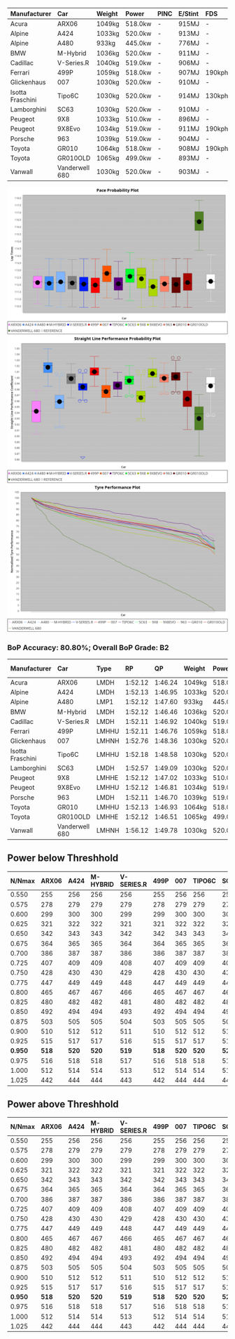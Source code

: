 | Manufacturer     | Car            | Weight | Power   | PINC    | E/Stint | FDS     |
|:-|:-|:-|:-|:-|:-|:-|
| Acura            | ARX06          | 1049kg | 518.0kw |    -    | 915MJ   |    -    |
| Alpine           | A424           | 1033kg | 520.0kw |    -    | 913MJ   |    -    |
| Alpine           | A480           | 933kg  | 445.0kw |    -    | 776MJ   |    -    |
| BMW              | M-Hybrid       | 1036kg | 520.0kw |    -    | 911MJ   |    -    |
| Cadillac         | V-Series.R     | 1040kg | 519.0kw |    -    | 906MJ   |    -    |
| Ferrari          | 499P           | 1059kg | 518.0kw |    -    | 907MJ   | 190kph  |
| Glickenhaus      | 007            | 1030kg | 520.0kw |    -    | 910MJ   |    -    |
| Isotta Fraschini | Tipo6C         | 1030kg | 520.0kw |    -    | 914MJ   | 130kph  |
| Lamborghini      | SC63           | 1030kg | 520.0kw |    -    | 910MJ   |    -    |
| Peugeot          | 9X8            | 1033kg | 510.0kw |    -    | 896MJ   |    -    |
| Peugeot          | 9X8Evo         | 1034kg | 519.0kw |    -    | 911MJ   | 190kph  |
| Porsche          | 963            | 1039kg | 519.0kw |    -    | 904MJ   |    -    |
| Toyota           | GR010          | 1064kg | 518.0kw |    -    | 908MJ   | 190kph  |
| Toyota           | GR010OLD       | 1065kg | 499.0kw |    -    | 893MJ   |    -    |
| Vanwall          | Vanderwell 680 | 1030kg | 520.0kw |    -    | 903MJ   |    -    |

![PACECHART](./IMG/AUTO.png)
![STRAIGHTLINEPERFORMANCECHART](./IMG/AUTO_sp.png)
![TYREPERFORMANCECHART](./IMG/AUTO_tw.png)

### BoP Accuracy: 80.80%; Overall BoP Grade: B2
| Manufacturer     | Car            | Type  | RP      | QP      | Weight | Power¹  | Threshhold | PINC    | Power²   | E/Stint | AVG Vmax  | FDS     | RDLC | L/Stint | BOP-Grade | Model Accuracy | Model Points | Match%  | SimDiff |
|:-|:-|:-|:-|:-|:-|:-|:-|:-|:-|:-|:-|:-|:-|:-|:-|:-|:-|:-|:-|
| Acura            | ARX06          | LMDH  | 1:52.12 | 1:46.24 | 1049kg | 518.0kw | 0.0kph     |    -    | 518.00kw |  915MJ  | 283.17kph |    -    | 1.02 | 34      | -D1       | 100.00%        | 995          | 67.48%  | #       |
| Alpine           | A424           | LMDH  | 1:52.13 | 1:46.95 | 1033kg | 520.0kw | 0.0kph     |    -    | 520.00kw |  913MJ  | 295.27kph |    -    | 1.02 | 34      | -A2       | 86.43%         | 618          | 91.82%  | #       |
| Alpine           | A480           | LMP1  | 1:52.12 | 1:47.60 |  933kg | 445.0kw | 0.0kph     |    -    | 445.00kw |  776MJ  | 285.45kph |    -    | 1.00 | 32      | ~A1       | 68.63%         | 967          | 100.00% | ±4.69s  |
| BMW              | M-Hybrid       | LMDH  | 1:52.12 | 1:46.46 | 1036kg | 520.0kw | 0.0kph     |    -    | 520.00kw |  911MJ  | 292.25kph |    -    | 1.02 | 34      | -B1       | 93.77%         | 1672         | 86.59%  | #       |
| Cadillac         | V-Series.R     | LMDH  | 1:52.11 | 1:46.92 | 1040kg | 519.0kw | 0.0kph     |    -    | 519.00kw |  906MJ  | 288.77kph |    -    | 1.02 | 34      | -A2       | 83.12%         | 1921         | 93.11%  | ±0.48s  |
| Ferrari          | 499P           | LMHHU | 1:52.11 | 1:46.76 | 1059kg | 518.0kw | 0.0kph     |    -    | 518.00kw |  907MJ  | 292.39kph | 190kph  | 1.03 | 35      | ~A1       | 69.49%         | 1950         | 100.00% | ±0.57s  |
| Glickenhaus      | 007            | LMHNH | 1:52.76 | 1:48.36 | 1030kg | 520.0kw | 0.0kph     |    -    | 520.00kw |  910MJ  | 289.33kph |    -    | 0.96 | 34      | ~A1       | 89.50%         | 1518         | 100.00% | #       |
| Isotta Fraschini | Tipo6C         | LMHHU | 1:52.18 | 1:48.58 | 1030kg | 520.0kw | 0.0kph     |    -    | 520.00kw |  914MJ  | 290.91kph | 130kph  | 1.07 | 35      | +C2       | 73.56%         | 64           | 73.15%  | #       |
| Lamborghini      | SC63           | LMDH  | 1:52.57 | 1:49.09 | 1030kg | 520.0kw | 0.0kph     |    -    | 520.00kw |  910MJ  | 291.90kph |    -    | 1.05 | 34      | +B1       | 95.82%         | 459          | 87.61%  | #       |
| Peugeot          | 9X8            | LMHHE | 1:52.12 | 1:47.02 | 1033kg | 510.0kw | 0.0kph     |    -    | 510.00kw |  896MJ  | 286.04kph |    -    | 1.03 | 35      | -A2       | 88.75%         | 2383         | 90.43%  | ±0.40s  |
| Peugeot          | 9X8Evo         | LMHHU | 1:52.12 | 1:46.81 | 1034kg | 519.0kw | 0.0kph     |    -    | 519.00kw |  911MJ  | 293.55kph | 190kph  | 1.02 | 35      | ~A1       | 66.97%         | 221          | 100.00% | #       |
| Porsche          | 963            | LMDH  | 1:52.11 | 1:46.70 | 1039kg | 519.0kw | 0.0kph     |    -    | 519.00kw |  904MJ  | 291.71kph |    -    | 1.02 | 34      | -A2       | 81.02%         | 5243         | 94.41%  | ±0.03s  |
| Toyota           | GR010          | LMHHU | 1:52.13 | 1:46.93 | 1064kg | 518.0kw | 0.0kph     |    -    | 518.00kw |  908MJ  | 290.68kph | 190kph  | 1.02 | 35      | ~A1       | 73.70%         | 2701         | 99.63%  | ±0.65s  |
| Toyota           | GR010OLD       | LMHHE | 1:52.12 | 1:46.51 | 1065kg | 499.0kw | 0.0kph     |    -    | 499.00kw |  893MJ  | 283.53kph |    -    | 1.02 | 35      | -B1       | 99.03%         | 1536         | 85.48%  | ±0.40s  |
| Vanwall          | Vanderwell 680 | LMHNH | 1:56.12 | 1:49.78 | 1030kg | 520.0kw | 0.0kph     |    -    | 520.00kw |  903MJ  | 282.41kph |    -    | 1.02 | 34      | +Ω2       | 97.01%         | 649          | -57.68% | ±0.17s  |

## Power below Threshhold
| N/Nmax    | ARX06   | A424    | M-HYBRID | V-SERIES.R | 499P    | 007     | TIPO6C  | SC63    | 9X8     | 9X8EVO  | 963     | GR010   | GR010OLD | VANDERWELL 680 | ​     | RPM      | A480    |
|:-|:-|:-|:-|:-|:-|:-|:-|:-|:-|:-|:-|:-|:-|:-|:-|:-|:-|
|  0.550    |  255    |  256    |  256     |  256       |  255    |  256    |  256    |  256    |  251    |  256    |  256    |  255    |  246     |  256           |  ​    |   --     |   -     |
|  0.575    |  278    |  279    |  279     |  279       |  278    |  279    |  279    |  279    |  274    |  279    |  279    |  278    |  268     |  279           |  ​    |   --     |   -     |
|  0.600    |  299    |  300    |  300     |  299       |  299    |  300    |  300    |  300    |  295    |  299    |  299    |  299    |  288     |  300           |  ​    |   --     |   -     |
|  0.625    |  321    |  322    |  322     |  321       |  321    |  322    |  322    |  322    |  316    |  321    |  321    |  321    |  308     |  322           |  ​    |   --     |   -     |
|  0.650    |  342    |  343    |  343     |  342       |  342    |  343    |  343    |  343    |  337    |  342    |  342    |  342    |  329     |  343           |  ​    |   --     |   -     |
|  0.675    |  364    |  365    |  365     |  364       |  364    |  365    |  365    |  365    |  358    |  364    |  364    |  364    |  350     |  365           |  ​    |   --     |   -     |
|  0.700    |  386    |  387    |  387     |  386       |  386    |  387    |  387    |  387    |  380    |  386    |  386    |  386    |  371     |  387           |  ​    |   --     |   -     |
|  0.725    |  407    |  409    |  409     |  408       |  407    |  409    |  409    |  409    |  401    |  408    |  408    |  407    |  392     |  409           |  ​    |   --     |   -     |
|  0.750    |  428    |  430    |  430     |  429       |  428    |  430    |  430    |  430    |  422    |  429    |  429    |  428    |  412     |  430           |  ​    |   --     |   -     |
|  0.775    |  447    |  449    |  449     |  448       |  447    |  449    |  449    |  449    |  441    |  448    |  448    |  447    |  431     |  449           |  ​    |  5000    |  261    |
|  0.800    |  465    |  467    |  467     |  466       |  465    |  467    |  467    |  467    |  458    |  466    |  466    |  465    |  448     |  467           |  ​    |  5500    |  309    |
|  0.825    |  480    |  482    |  482     |  481       |  480    |  482    |  482    |  482    |  473    |  481    |  481    |  480    |  463     |  482           |  ​    |  6000    |  345    |
|  0.850    |  492    |  494    |  494     |  493       |  492    |  494    |  494    |  494    |  485    |  493    |  493    |  492    |  474     |  494           |  ​    |  6500    |  389    |
|  0.875    |  503    |  505    |  505     |  504       |  503    |  505    |  505    |  505    |  495    |  504    |  504    |  503    |  484     |  505           |  ​    |  7000    |  435    |
|  0.900    |  510    |  512    |  512     |  511       |  510    |  512    |  512    |  512    |  502    |  511    |  511    |  510    |  491     |  512           |  ​    |  7500    |  446    |
|  0.925    |  515    |  517    |  517     |  516       |  515    |  517    |  517    |  517    |  507    |  516    |  516    |  515    |  496     |  517           |  ​    |  8000    |  442    |
| **0.950** | **518** | **520** | **520**  | **519**    | **518** | **520** | **520** | **520** | **510** | **519** | **519** | **518** | **499**  | **520**        | **​** | **8500** | **445** |
|  0.975    |  516    |  518    |  518     |  517       |  516    |  518    |  518    |  518    |  508    |  517    |  517    |  516    |  497     |  518           |  ​    |  9000    |  222    |
|  1.000    |  512    |  514    |  514     |  513       |  512    |  514    |  514    |  514    |  505    |  513    |  513    |  512    |  494     |  514           |  ​    |   --     |   -     |
|  1.025    |  442    |  444    |  444     |  443       |  442    |  444    |  444    |  444    |  436    |  443    |  443    |  442    |  426     |  444           |  ​    |   --     |   -     |

## Power above Threshhold
| N/Nmax    | ARX06   | A424    | M-HYBRID | V-SERIES.R | 499P    | 007     | TIPO6C  | SC63    | 9X8     | 9X8EVO  | 963     | GR010   | GR010OLD | VANDERWELL 680 | ​     | RPM      | A480    |
|:-|:-|:-|:-|:-|:-|:-|:-|:-|:-|:-|:-|:-|:-|:-|:-|:-|:-|
|  0.550    |  255    |  256    |  256     |  256       |  255    |  256    |  256    |  256    |  251    |  256    |  256    |  255    |  246     |  256           |  ​    |   --     |   -     |
|  0.575    |  278    |  279    |  279     |  279       |  278    |  279    |  279    |  279    |  274    |  279    |  279    |  278    |  268     |  279           |  ​    |   --     |   -     |
|  0.600    |  299    |  300    |  300     |  299       |  299    |  300    |  300    |  300    |  295    |  299    |  299    |  299    |  288     |  300           |  ​    |   --     |   -     |
|  0.625    |  321    |  322    |  322     |  321       |  321    |  322    |  322    |  322    |  316    |  321    |  321    |  321    |  308     |  322           |  ​    |   --     |   -     |
|  0.650    |  342    |  343    |  343     |  342       |  342    |  343    |  343    |  343    |  337    |  342    |  342    |  342    |  329     |  343           |  ​    |   --     |   -     |
|  0.675    |  364    |  365    |  365     |  364       |  364    |  365    |  365    |  365    |  358    |  364    |  364    |  364    |  350     |  365           |  ​    |   --     |   -     |
|  0.700    |  386    |  387    |  387     |  386       |  386    |  387    |  387    |  387    |  380    |  386    |  386    |  386    |  371     |  387           |  ​    |   --     |   -     |
|  0.725    |  407    |  409    |  409     |  408       |  407    |  409    |  409    |  409    |  401    |  408    |  408    |  407    |  392     |  409           |  ​    |   --     |   -     |
|  0.750    |  428    |  430    |  430     |  429       |  428    |  430    |  430    |  430    |  422    |  429    |  429    |  428    |  412     |  430           |  ​    |   --     |   -     |
|  0.775    |  447    |  449    |  449     |  448       |  447    |  449    |  449    |  449    |  441    |  448    |  448    |  447    |  431     |  449           |  ​    |  5000    |  261    |
|  0.800    |  465    |  467    |  467     |  466       |  465    |  467    |  467    |  467    |  458    |  466    |  466    |  465    |  448     |  467           |  ​    |  5500    |  309    |
|  0.825    |  480    |  482    |  482     |  481       |  480    |  482    |  482    |  482    |  473    |  481    |  481    |  480    |  463     |  482           |  ​    |  6000    |  345    |
|  0.850    |  492    |  494    |  494     |  493       |  492    |  494    |  494    |  494    |  485    |  493    |  493    |  492    |  474     |  494           |  ​    |  6500    |  389    |
|  0.875    |  503    |  505    |  505     |  504       |  503    |  505    |  505    |  505    |  495    |  504    |  504    |  503    |  484     |  505           |  ​    |  7000    |  435    |
|  0.900    |  510    |  512    |  512     |  511       |  510    |  512    |  512    |  512    |  502    |  511    |  511    |  510    |  491     |  512           |  ​    |  7500    |  446    |
|  0.925    |  515    |  517    |  517     |  516       |  515    |  517    |  517    |  517    |  507    |  516    |  516    |  515    |  496     |  517           |  ​    |  8000    |  442    |
| **0.950** | **518** | **520** | **520**  | **519**    | **518** | **520** | **520** | **520** | **510** | **519** | **519** | **518** | **499**  | **520**        | **​** | **8500** | **445** |
|  0.975    |  516    |  518    |  518     |  517       |  516    |  518    |  518    |  518    |  508    |  517    |  517    |  516    |  497     |  518           |  ​    |  9000    |  222    |
|  1.000    |  512    |  514    |  514     |  513       |  512    |  514    |  514    |  514    |  505    |  513    |  513    |  512    |  494     |  514           |  ​    |   --     |   -     |
|  1.025    |  442    |  444    |  444     |  443       |  442    |  444    |  444    |  444    |  436    |  443    |  443    |  442    |  426     |  444           |  ​    |   --     |   -     |
